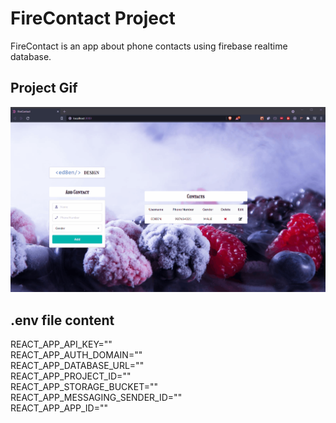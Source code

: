 # FireContact Project

FireContact is an app about phone contacts using firebase realtime database.

## Project Gif

![FireContact App](firecontact.gif)

## .env file content

REACT_APP_API_KEY=""  
REACT_APP_AUTH_DOMAIN=""  
REACT_APP_DATABASE_URL=""  
REACT_APP_PROJECT_ID=""  
REACT_APP_STORAGE_BUCKET=""  
REACT_APP_MESSAGING_SENDER_ID=""  
REACT_APP_APP_ID=""
